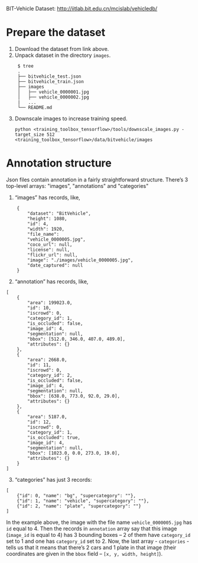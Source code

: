 BIT-Vehicle Dataset: http://iitlab.bit.edu.cn/mcislab/vehicledb/

# Prepare the dataset

1. Download the dataset from link above.
2. Unpack dataset in the directory `images`.
    ```
     $ tree
     .
     ├── bitvehicle_test.json
     ├── bitvehicle_train.json
     ├── images
     │   ├── vehicle_0000001.jpg
     │   ├── vehicle_0000002.jpg
     |   ...
     └── README.md
    ```
3. Downscale images to increase training speed.
    ```
    python <training_toolbox_tensorflow>/tools/downscale_images.py -target_size 512 <training_toolbox_tensorflow>/data/bitvehicle/images

    ```

# Annotation structure

Json files contain annotation in a fairly straightforward structure. There’s 3
top-level arrays: "images", "annotations" and "categories"

1. “images” has records, like,
```
    {
        "dataset": "BitVehicle",
        "height": 1080,
        "id": 4,
        "width": 1920,
        "file_name":
        "vehicle_0000005.jpg",
        "coco_url": null,
        "license": null,
        "flickr_url": null,
        "image": "./images/vehicle_0000005.jpg",
        "date_captured": null
    }
```
2. “annotation” has records, like,
```
[
    {
        "area": 199023.0,
        "id": 10,
        "iscrowd": 0,
        "category_id": 1,
        "is_occluded": false,
        "image_id": 4,
        "segmentation": null,
        "bbox": [512.0, 346.0, 407.0, 489.0],
        "attributes": {}
    },
    {
        "area": 2668.0,
        "id": 11,
        "iscrowd": 0,
        "category_id": 2,
        "is_occluded": false,
        "image_id": 4,
        "segmentation": null,
        "bbox": [638.0, 773.0, 92.0, 29.0],
        "attributes": {}
    },
    {
        "area": 5187.0,
        "id": 12,
        "iscrowd": 0,
        "category_id": 1,
        "is_occluded": true,
        "image_id": 4,
        "segmentation": null,
        "bbox": [1023.0, 0.0, 273.0, 19.0],
        "attributes": {}
    }
]
```
3. “categories” has just 3 records:
```
[
    {"id": 0, "name": "bg", "supercategory": ""},
    {"id": 1, "name": "vehicle", "supercategory": ""},
    {"id": 2, "name": "plate", "supercategory": ""}
]
```

In the example above, the image with the file name `vehicle_0000005.jpg` has
`id` equal to 4. Then the records in `annotation` array say that this image
(`image_id` is equal to 4) has 3 bounding boxes – 2 of them have `category_id`
set to 1 and one has `category_id` set to 2. Now, the last array -
`categories` - tells us that it means that there’s 2 cars and 1 plate in that
image (their coordinates are given in the `bbox` field – `[x, y, width,
height]`).
